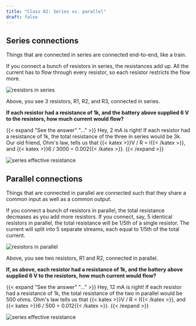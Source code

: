 ```yaml
---
title: "Class 02: Series vs. parallel"
draft: false
---
```


## Series connections

Things that are connected in series are connected end-to-end, like a train.

If you connect a bunch of resistors in series, the resistances add up. All the current has to flow through every resistor, so each resistor restricts the flow more.

![resistors in series](/img/resistors-in-series.png)

Above, you see 3 resistors, R1, R2, and R3, connected in series.

**If each resistor had a resistance of 1k, and the battery above supplied 6 V to the resistors, how much current would flow?**

{{< expand "See the answer" "..." >}} Hey, 2 mA is right! If each resistor had a resistance of 1k, the total resistance of the three in series would be 3k. Our old friend, Ohm's law, tells us that {{< katex >}}V / R = I{{< /katex >}}, and {{< katex >}}6 / 3000 = 0.002{{< /katex >}}. {{< /expand >}}

![series effective resistance](/img/Resistors_series_math.jpg)


## Parallel connections

Things that are connected in parallel are connected such that they share a common input as well as a common output.

If you connect a bunch of resistors in parallel, the total resistance decreases as you add more resistors. If you connect, say, 5 identical resistors in parallel, the total resistance will be 1/5th of a single resistor. The current will split into 5 separate streams, each equal to 1/5th of the total current.

![resistors in parallel](/img/resistors-in-parallel.png)

Above, you see two resistors, R1 and R2, connected in parallel.

**If, as above, each resistor had a resistance of 1k, and the battery above supplied 6 V to the resistors, how much current would flow?**

{{< expand "See the answer" "..." >}} Hey, 12 mA is right! If each resistor had a resistance of 1k, the total resistance of the two in parallel would be 500 ohms. Ohm's law tells us that {{< katex >}}V / R = I{{< /katex >}}, and {{< katex >}}6 / 500 = 0.012{{< /katex >}}. {{< /expand >}}

![series effective resistance](/img/Resistors_parallel_math.jpg)

